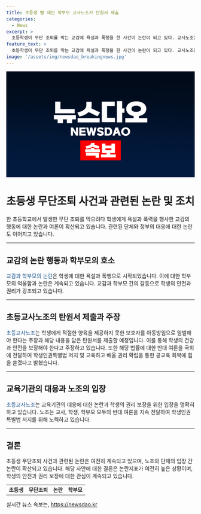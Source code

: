 ```yaml
---
title: 초등생 뺨 때린 학부모 교사노조가 탄원서 제출
categories:
  - News
excerpt: >
  초등학생이 무단 조퇴를 막는 교감에 욕설과 폭행을 한 사건이 논란이 되고 있다. 교사노조는 아동 방임죄로 처벌을 요구하며 탄원서를 제출할 예정이다. 노조는 또한 학생인권특별법 폐기를 주장하며, 교사와 학생, 학부모의 반대 의견을 국회에 전달하여 공교육 회복을 목표로 하고 있다. (150자)
feature_text: >
  초등학생이 무단 조퇴를 막는 교감에 욕설과 폭행을 한 사건이 논란이 되고 있다. 교사노조는 아동 방임죄로 처벌을 요구하며 탄원서를 제출할 예정이다. 노조는 또한 학생인권특별법 폐기를 주장하며, 교사와 학생, 학부모의 반대 의견을 국회에 전달하여 공교육 회복을 목표로 하고 있다. (150자)
image: '/assets/img/newsdao_breakingnews.jpg'
---
```


<p><img src="/assets/img/newsdao_breakingnews.jpg" alt="pcversion 속보" /></p>

<h1>초등생 무단조퇴 사건과 관련된 논란 및 조치</h1>

<p data-ke-size="size16">한 초등학교에서 발생한 무단 조퇴를 막으려다 학생에게 욕설과 폭력을 행사한 교감의 행동에 대한 논란과 여론이 확산되고 있습니다. 관련된 단체와 정부의 대응에 대한 논란도 이어지고 있습니다.</p>

<hr>

<h2>교감의 논란 행동과 학부모의 호소</h2>

<p><span style="color: #1a5490;">교감과 학부모의 논란</span>은 학생에 대한 욕설과 폭행으로 시작되었습니다. 이에 대한 학부모의 억울함과 논란은 계속되고 있습니다. 교감과 학부모 간의 갈등으로 학생의 안전과 권리가 강조되고 있습니다.</p>

<hr>

<h2>초등교사노조의 탄원서 제출과 주장</h2>

<p><span style="color: #1a5490;">초등교사노조</span>는 학생에게 적절한 양육을 제공하지 못한 보호자를 아동방임으로 엄벌해야 한다는 주장과 해당 내용을 담은 탄원서를 제출할 예정입니다. 이를 통해 학생의 건강과 안전을 보장해야 한다고 주장하고 있습니다. 또한 해당 법률에 대한 반대 여론을 국회에 전달하여 학생인권특별법 저지 및 교육하고 배울 권리 확립을 통한 공교육 회복에 힘을 쏟겠다고 밝혔습니다.</p>

<hr>

<h2>교육기관의 대응과 노조의 입장</h2>

<p><span style="color: #1a5490;">초등교사노조</span>는 교육기관의 대응에 대한 논란과 학생의 권리 보장을 위한 입장을 명확히 하고 있습니다. 노조는 교사, 학생, 학부모 모두의 반대 여론을 지속 전달하여 학생인권특별법 저지를 위해 노력하고 있습니다.</p>

<hr>

<h2>결론</h2>

<p>초등생 무단조퇴 사건과 관련된 논란은 여전히 계속되고 있으며, 노조와 단체의 입장 간 논란이 확산되고 있습니다. 해당 사안에 대한 결론은 논란지표가 여전히 높은 상황이며, 학생의 안전과 권리 보장에 대한 관심이 계속되고 있습니다.</p>

<table>
    <tr>
        <td style="text-align: center; height: 17px;"><b>초등생</b></td>
        <td style="text-align: center; height: 17px;"><b>무단조퇴</b></td>
        <td style="text-align: center; height: 17px;"><b>논란</b></td>
        <td style="text-align: center; height: 17px;"><b>학부모</b></td>
    </tr>
</table>
실시간 뉴스 속보는, <a href="https://newsdao.kr" rel="dofollow">https://newsdao.kr</a>


